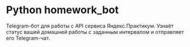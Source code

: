 # Python homework_bot

Telegram-бот для работы с API сервиса Яндекс.Практикум.
Узнаёт статус вашей домашней работы с заданным интервалом и отправляет его Telegram-чат.